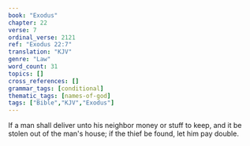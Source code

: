 ```yaml
---
book: "Exodus"
chapter: 22
verse: 7
ordinal_verse: 2121
ref: "Exodus 22:7"
translation: "KJV"
genre: "Law"
word_count: 31
topics: []
cross_references: []
grammar_tags: [conditional]
thematic_tags: [names-of-god]
tags: ["Bible","KJV","Exodus"]
---
```

If a man shall deliver unto his neighbor money or stuff to keep, and it be stolen out of the man's house; if the thief be found, let him pay double.
